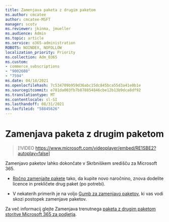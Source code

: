 ```yaml
---
title: Zamenjava paketa z drugim paketom
ms.author: cmcatee
author: cmcatee-MSFT
manager: scotv
ms.reviewer: jkinma, jmueller
ms.audience: Admin
ms.topic: article
ms.service: o365-administration
ROBOTS: NOINDEX, NOFOLLOW
localization_priority: Priority
ms.collection: Adm_O365
ms.custom:
- commerce_subscriptions
- "9002608"
- "7594"
ms.date: 04/14/2021
ms.openlocfilehash: 7c534709b959d36abc15dc845bca55d3a41e0b1e
ms.sourcegitcommit: e781da003fb7b878854846cbe12b13b9dca8df92
ms.translationtype: MT
ms.contentlocale: sl-SI
ms.lasthandoff: 08/31/2021
ms.locfileid: "58845626"
---
```

# <a name="switch-to-a-different-plan"></a>Zamenjava paketa z drugim paketom

> [!VIDEO https://www.microsoft.com/videoplayer/embed/RE1SBE2?autoplay=false]

Zamenjavo paketov lahko dokončate v Skrbniškem središču za Microsoft 365.

- [Ročno zamenjajte pakete](https://docs.microsoft.com/microsoft-365/commerce/subscriptions/switch-plans-manually) tako, da kupite novo naročnino, znova dodelite licence in prekličete drug paket (po potrebi).

- V nekaterih primerih je na voljo [Gumb za zamenjavo paketov](https://docs.microsoft.com/microsoft-365/commerce/subscriptions/switch-to-a-different-plan#use-the-switch-plans-button), ki vas vodi skozi postopek zamenjave paketov.

Za več informacij glejte Zamenjava trenutnega [paketa z drugim paketom storitve Microsoft 365 za podjetja](https://docs.microsoft.com/microsoft-365/commerce/subscriptions/switch-to-a-different-plan).
